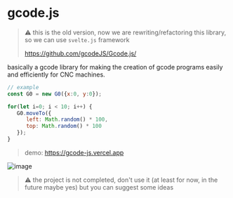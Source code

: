 # gcode.js

> ⚠️ this is the old version, now we are rewriting/refactoring this library, so we can use `svelte.js` framework
> 
> https://github.com/gcodeJS/Gcode.js/

basically a gcode library for making the creation of gcode programs easily and efficiently for CNC machines.

```javascript
// example
const G0 = new G0({x:0, y:0});

for(let i=0; i < 10; i++) {
   G0.moveTo({ 
      left: Math.random() * 100,
      top: Math.random() * 100 
   });
}
```

> demo: https://gcode-js.vercel.app

![image](https://user-images.githubusercontent.com/87947051/185802527-f03e7aba-45ed-4eb0-a6cd-f2f31048912f.png)

> ⚠️ the project is not completed, don't use it (at least for now, in the future maybe yes) but you can suggest some ideas

